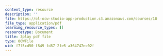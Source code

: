 ```yaml
---
content_type: resource
description: ''
file: https://ol-ocw-studio-app-production.s3.amazonaws.com/courses/18-01sc-single-variable-calculus-fall-2010/f7f5cd50f849fd872fe5a364747ec02f_pWXh5t-37Qg.pdf
file_type: application/pdf
learning_resource_types: []
resourcetype: Document
title: 3play pdf file
type: OCWFile
uid: f7f5cd50-f849-fd87-2fe5-a364747ec02f
---
```

